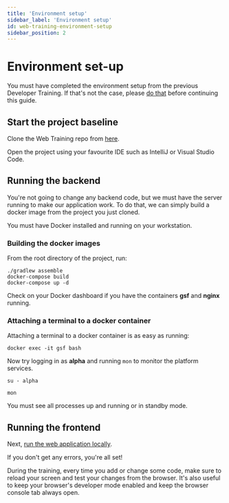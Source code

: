 ```yaml
---
title: 'Environment setup'
sidebar_label: 'Environment setup'
id: web-training-environment-setup
sidebar_position: 2
---
```



# Environment set-up

You must have completed the environment setup from the previous Developer Training. If that's not the case, please [do that](../../../getting-started/developer-training/environment-setup/) before continuing this guide.


## Start the project baseline

Clone the Web Training repo from [here](https://github.com/genesiscommunitysuccess/webtraining-seed).

Open the project using your favourite IDE such as IntelliJ or Visual Studio Code.

## Running the backend
You're not going to change any backend code, but we must have the server running to make our application work. To do that, we can simply build a docker image from the project you just cloned.

You must have Docker installed and running on your workstation.


### Building the docker images
From the root directory of the project, run:
```shell
./gradlew assemble
docker-compose build
docker-compose up -d
```

Check on your Docker dashboard if you have the containers **gsf** and **nginx** running.

### Attaching a terminal to a docker container

Attaching a terminal to a docker container is as easy as running:

```shell
docker exec -it gsf bash
```

Now try logging in as **alpha** and running `mon` to monitor the platform services.
```shell
su - alpha

mon
```

You must see all processes up and running or in standby mode.

<!-- 
 Download this [WSL distro](https://genesisglobal.jfrog.io/artifactory/community-uploads/web-training-wsl.zip), unzip it and import it into WSL:
- As a reminder, create a local folder where you want to run the distro, e.g., "C:\wsl\distros\web-training-distro\". Unzip the package downloaded there and, from a command line, cd into that folder then run:

    ```shell
    wsl --import web-training . web-training-wsl.backup
    ```

Next, to start the server processes, run:
```shell
wsl -d web-training
su genesis
startServer
mon
```

You should see all processes up and running. Remember to start the server processes every time you re-start your machine. 
-->

## Running the frontend
Next, [run the web application locally](../../../getting-started/developer-training/training-content-day2/#running-the-application-locally).

If you don't get any errors, you're all set!

During the training, every time you add or change some code, make sure to reload your screen and test your changes from the browser. It's also useful to keep your browser's developer mode enabled and keep the browser console tab always open.
